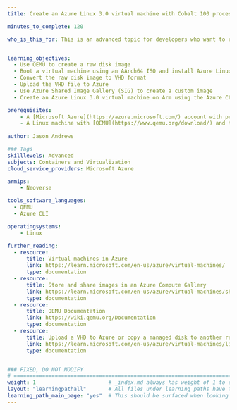 ```yaml
---
title: Create an Azure Linux 3.0 virtual machine with Cobalt 100 processors

minutes_to_complete: 120

who_is_this_for: This is an advanced topic for developers who want to run Azure Linux 3.0 on Arm-based Cobalt 100 processors in a custom virtual machine.


learning_objectives:
  - Use QEMU to create a raw disk image
  - Boot a virtual machine using an AArch64 ISO and install Azure Linux 3.0
  - Convert the raw disk image to VHD format
  - Upload the VHD file to Azure
  - Use Azure Shared Image Gallery (SIG) to create a custom image
  - Create an Azure Linux 3.0 virtual machine on Arm using the Azure CLI and the custom image

prerequisites:
    - A [Microsoft Azure](https://azure.microsoft.com/) account with permission to create resources, including instances using Cobalt 100 processors
    - A Linux machine with [QEMU](https://www.qemu.org/download/) and the [Azure CLI](/install-guides/azure-cli/) installed and authenticated
    
author: Jason Andrews

### Tags
skilllevels: Advanced
subjects: Containers and Virtualization
cloud_service_providers: Microsoft Azure

armips:
    - Neoverse

tools_software_languages:
  - QEMU
  - Azure CLI

operatingsystems:
    - Linux

further_reading:
  - resource:
      title: Virtual machines in Azure
      link: https://learn.microsoft.com/en-us/azure/virtual-machines/
      type: documentation
  - resource:
      title: Store and share images in an Azure Compute Gallery
      link: https://learn.microsoft.com/en-us/azure/virtual-machines/shared-image-galleries
      type: documentation
  - resource:
      title: QEMU Documentation
      link: https://wiki.qemu.org/Documentation
      type: documentation
  - resource:
      title: Upload a VHD to Azure or copy a managed disk to another region - Azure CLI
      link: https://learn.microsoft.com/en-us/azure/virtual-machines/linux/upload-vhd
      type: documentation


### FIXED, DO NOT MODIFY
# ================================================================================
weight: 1                       # _index.md always has weight of 1 to order correctly
layout: "learningpathall"       # All files under learning paths have this same wrapper
learning_path_main_page: "yes"  # This should be surfaced when looking for related content. Only set for _index.md of learning path content.
---
```


